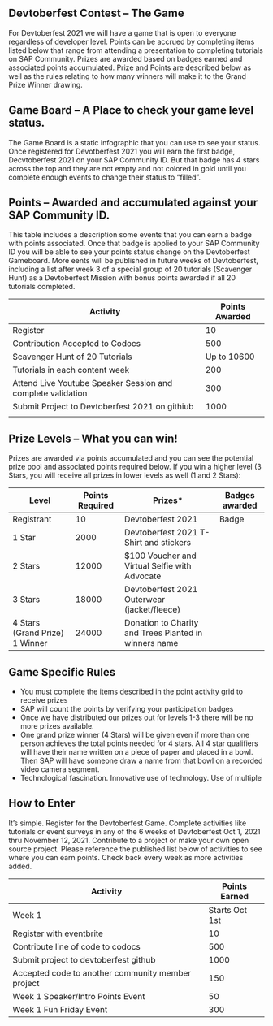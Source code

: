 ## Devtoberfest Contest – The Game
For Devtoberfest 2021 we will have a game that is open to everyone regardless of developer level.  Points can be accrued by completing items listed below that range from attending a presentation to completing tutorials on SAP Community. Prizes are awarded based on badges earned and associated points accumulated.  Prize and Points are described below as well as the rules relating to how many winners will make it to the Grand Prize Winner drawing.

## Game Board – A Place to check your game level status.
The Game Board is a static infographic that you can use to see your status.  Once registered for Devotberfest 2021 you will earn the first badge, Decvtoberfest 2021 on your SAP Community ID. But that badge has 4 stars across the top and they are not empty and not colored in gold until you complete enough events to change their status to “filled”.  

## Points – Awarded and accumulated against your SAP Community ID.
This table includes a description some events that you can earn a badge with points associated.  Once that badge is applied to your SAP Community ID you will be able to see your points status change on the Devtoberfest Gameboard.  More eents will be published in future weeks of Devtoberfest, including a list after week 3 of a special group of 20 tutorials (Scavenger Hunt) as a Devtoberfest Mission with bonus points awarded if all 20 tutorials completed.


| Activity	| Points Awarded |
|---|---|
| Register	| 10 |
|Contribution Accepted to Codocs |	500 |
|Scavenger Hunt of 20 Tutorials |	Up to 10600 |
|Tutorials in each content week	| 200 |
|Attend Live Youtube Speaker Session and complete validation | 300 |
|Submit Project to Devtoberfest 2021 on githiub	| 1000 |
| | |	

## Prize Levels – What you can win!
Prizes are awarded via points accumulated and you can see the potential prize pool and associated points required below.  If you win a higher level (3 Stars, you will receive all prizes in lower levels as well (1 and 2 Stars):

| Level	| Points Required	| Prizes*	| Badges awarded |
|---|---|---|---|
|Registrant	| 10	| Devtoberfest 2021 | Badge	| Devtoberfest 2021 |
|1 Star	| 2000	| Devtoberfest 2021 T-Shirt and stickers |	
|2 Stars | 12000 | $100 Voucher and Virtual Selfie with Advocate |	
|3 Stars | 18000| Devtoberfest 2021 Outerwear  (jacket/fleece) |
|4 Stars (Grand Prize) 1 Winner	| 24000 |	Donation to Charity and Trees Planted in winners name |



## Game Specific Rules
* You must complete the items described in the point activity grid to receive prizes
* SAP will count the points by verifying your participation badges
* Once we have distributed our prizes out for levels 1-3 there will be no more prizes available.
* One grand prize winner (4 Stars) will be given even if more than one person achieves the total points needed for 4 stars.  All 4 star qualifiers will have their name written on a piece of paper and placed in a bowl. Then SAP will have someone draw a name from that bowl on a recorded video camera segment.
* Technological fascination. Innovative use of technology. Use of multiple 

## How to Enter
It’s simple.  Register for the Devtoberfest Game.  Complete activities like tutorials or event surveys in any of the 6 weeks of Devtoberfest Oct 1, 2021 thru November 12, 2021.  Contribute to a project or make your own open source project.  Please reference the published list below of activities to see where you can earn points.  Check back every week as more activities added.  

|Activity | Points Earned |
|---|---|
|Week 1 |Starts Oct 1st|
|Register with eventbrite |	10 |
|Contribute line of code to codocs |	500 |
|Submit project to devtoberfest github	| 1000 |
|Accepted code to another community member project |	150 |
|Week 1 Speaker/Intro Points Event	| 50 |
|Week 1 Fun Friday Event |	300 |
